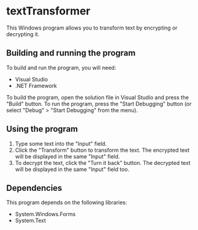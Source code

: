 # textTransformer

This Windows program allows you to transform text by encrypting or decrypting it.

## Building and running the program

To build and run the program, you will need:

- Visual Studio
- .NET Framework

To build the program, open the solution file in Visual Studio and press the "Build" button. To run the program, press the "Start Debugging" button (or select "Debug" > "Start Debugging" from the menu).

## Using the program

1. Type some text into the "Input" field.
2. Click the "Transform" button to transform the text. The encrypted text will be displayed in the same "Input" field.
3. To decrypt the text, click the "Turn it back" button. The decrypted text will be displayed in the same "Input" field too.

## Dependencies

This program depends on the following libraries:

- System.Windows.Forms
- System.Text


